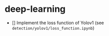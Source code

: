 # deep-learning

- [] Implement the loss function of Yolov1 (see `detection/yolov1/loss_function.ipynb`)
